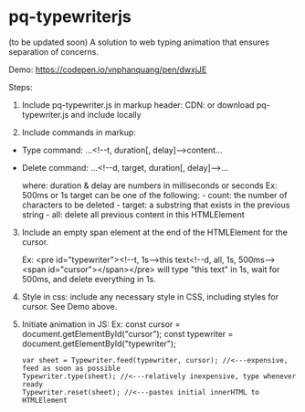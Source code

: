 # pq-typewriterjs
(to be updated soon)
A solution to web typing animation that ensures separation of concerns.

Demo: https://codepen.io/vnphanquang/pen/dwxjJE

Steps:
1. Include pq-typewriter.js in markup header:
CDN: <script type="text/javascript" src="https://cdn.jsdelivr.net/gh/vnphanquang/pq-typewriterjs@master/pq-typewriter.js"></script>
or download pq-typewriter.js and include locally

2. Include commands in markup:
- Type command:         ...\<!--t, duration[, delay]-->content...
- Delete command:       ...\<!--d, target, duration[, delay]-->...

   where: duration & delay are numbers in milliseconds or seconds
            Ex: 500ms or 1s
          target can be one of the following:
               - count: the number of characters to be deleted
               - target: a substring that exists in the previous string
               - all: delete all previous content in this HTMLElement

3. Include an empty span element at the end of the HTMLElement for the cursor.

   Ex: 
        \<pre id="typewriter">\<!--t, 1s-->this text\<!--d, all, 1s, 500ms-->\<span id="cursor">\</span>\</pre> 
   will type "this text" in 1s, wait for 500ms, and delete everything in 1s.

4. Style in css: include any necessary style in CSS, including styles for cursor. See Demo above.

5. Initiate animation in JS:
   Ex: 
       const cursor = document.getElementById("cursor");
       const typewriter = document.getElementById("typewriter");
       
       var sheet = Typewriter.feed(typewriter, cursor); //<---expensive, feed as soon as possible
       Typewriter.type(sheet); //<---relatively inexpensive, type whenever ready
       Typewriter.reset(sheet); //<---pastes initial innerHTML to HTMLElement


